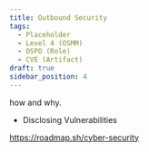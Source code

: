 ```yaml
---
title: Outbound Security
tags: 
  - Placeholder
  - Level 4 (OSMM)
  - OSPO (Role)
  - CVE (Artifact)
draft: true
sidebar_position: 4
---
```


how and why.


-  Disclosing Vulnerabilities


https://roadmap.sh/cyber-security